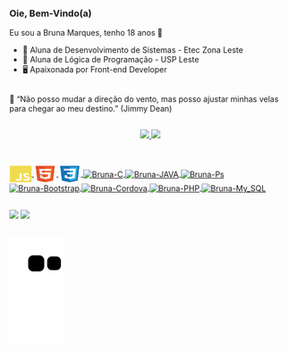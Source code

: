 ### Oie, Bem-Vindo(a)
Eu sou a Bruna Marques, tenho 18 anos 👋

- 📔 Aluna de Desenvolvimento de Sistemas - Etec Zona Leste
- 📖 Aluna de Lógica de Programação - USP Leste
- 🖥️ Apaixonada por Front-end Developer

##

🌻 “Não posso mudar a direção do vento, mas posso ajustar minhas velas para chegar ao meu destino.” (Jimmy Dean)

##

<div align="center">
  <a href="https://github.com/BrunaMarques1612">
  <img height="160em" src="https://github-readme-stats.vercel.app/api?username=BrunaMarques1612&show_icons=true&theme=dracula&include_all_commits=true&count_private=true"/>
  <img height="160em" src="https://github-readme-stats.vercel.app/api/top-langs/?username=BrunaMarques1612&layout=compact&langs_count=7&theme=dracula"/>
</div>
  
##  
  <div style="display: inline_block"><br>
  <img align="center" alt="Bruna-Js" height="30" width="40" src="https://raw.githubusercontent.com/devicons/devicon/master/icons/javascript/javascript-plain.svg">
  <img align="center" alt="Bruna-HTML" height="30" width="40" src="https://raw.githubusercontent.com/devicons/devicon/master/icons/html5/html5-original.svg">
  <img align="center" alt="Bruna-CSS" height="30" width="40" src="https://raw.githubusercontent.com/devicons/devicon/master/icons/css3/css3-original.svg">
  <img align="center" alt="Bruna-C" height="30" width="40" src="https://icongr.am/devicon/c-original.svg?size=128&color=currentColor">
  <img align="center" alt="Bruna-JAVA" height="30" width="40" src="https://icongr.am/devicon/java-original.svg?size=128&color=currentColor">
  <img align="center" alt="Bruna-Ps" height="30" width="40" src="https://icongr.am/devicon/photoshop-plain.svg?size=128&color=3161a0">
  <img align="center" alt="Bruna-Bootstrap" height="30" width="40" src="https://icongr.am/devicon/bootstrap-plain.svg?size=128&color=7e46d2">
  <img align="center" alt="Bruna-Cordova" height="30" width="40" src="https://icongr.am/simple/apachecordova.svg?size=128&color=currentColor&colored=false">
  <img align="center" alt="Bruna-PHP" height="30" width="40" src="https://icongr.am/devicon/php-original.svg?size=128&color=000000">
  <img align="center" alt="Bruna-My_SQL" height="30" width="40" src="https://icongr.am/devicon/mysql-original-wordmark.svg?size=128&color=currentColor">
 
  
##
 
<div> 
  <a href = "bruna.marques1612@gmail.com"><img src="https://img.shields.io/badge/-Gmail-%23333?style=for-the-badge&logo=gmail&logoColor=white" target="_blank"></a>
  <a href="https://www.linkedin.com/in/bruna-marques-2b2b2b1b2/" target="_blank"><img src="https://img.shields.io/badge/-LinkedIn-%230077B5?style=for-the-badge&logo=linkedin&logoColor=white" target="_blank"></a> 
 
  ##
  
  ![Snake animation](https://github.com/BrunaMarques1612/BrunaMarques1612/blob/output/github-contribution-grid-snake.svg)
 
  
</div>

  ##
    

